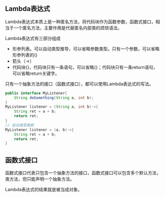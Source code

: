 ## Lambda表达式

Lambda表达式本质上是一种匿名方法，将代码块作为函数参数，函数式接口，相当于一个匿名方法，主要作用是代替匿名内部类的烦琐语法。

Lambda表达式有三部分组成

- 形参列表。可以自动类型推导，可以省略参数类型。只有一个参数，可以省略形参列表的()
- 箭头（->）
- 代码块{}，代码块只有一条语句，可以省略{}；代码块只有一条return语句，可以省略return关键字。

只有一个抽象方法的接口（函数式接口），都可以使用Lambda表达式的写法。

```java
public interface MyListener{
    String doSomething(String a, int b);
}
MyListener listener = (String a, int b)->{
    String ret = a + b;
  	return ret;
}
// 自动类型推断
MyListener listener = (a, b)->{
    String ret = a + b;
  	return ret;
}
```

## 函数式接口

函数式接口代表只包含一个抽象方法的接口，函数式接口可以包含多个默认方法，类方法，但只能声明一个抽象方法。

Lambda表达式的结果就是被当成对象。

